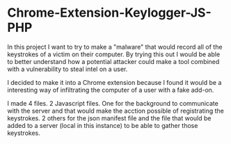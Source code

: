 # Chrome-Extension-Keylogger-JS-PHP

In this project I want to try to make a "malware" that would record all of the keystrokes of a victim on their computer. By trying this out I would be able to better understand how a potential attacker could make a tool combined with a vulnerability to steal intel on a user.

I decided to make it into a Chrome extension because I found it would be a interesting way of infiltrating the computer of a user with a fake add-on. 

I made 4 files. 2 Javascript files. One for the background to communicate with the server and that would make the acction possible of registrating the keystrokes. 2 others for the json manifest file and the file that would be added to a server (local in this instance) to be able to gather those keystrokes.
 
